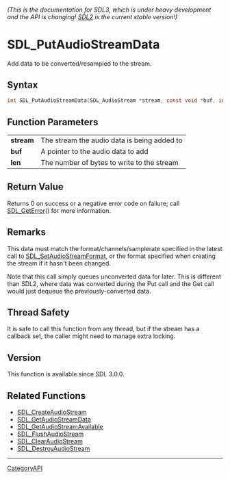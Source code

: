 ###### (This is the documentation for SDL3, which is under heavy development and the API is changing! [SDL2](https://wiki.libsdl.org/SDL2/) is the current stable version!)
# SDL_PutAudioStreamData

Add data to be converted/resampled to the stream.

## Syntax

```c
int SDL_PutAudioStreamData(SDL_AudioStream *stream, const void *buf, int len);

```

## Function Parameters

|                |                                             |
| -------------- | ------------------------------------------- |
| **stream**     | The stream the audio data is being added to |
| **buf**        | A pointer to the audio data to add          |
| **len**        | The number of bytes to write to the stream  |

## Return Value

Returns 0 on success or a negative error code on failure; call
[SDL_GetError](SDL_GetError.md)() for more information.

## Remarks

This data must match the format/channels/samplerate specified in the latest
call to [SDL_SetAudioStreamFormat](SDL_SetAudioStreamFormat.md), or the format
specified when creating the stream if it hasn't been changed.

Note that this call simply queues unconverted data for later. This is
different than SDL2, where data was converted during the Put call and the
Get call would just dequeue the previously-converted data.

## Thread Safety

It is safe to call this function from any thread, but if the stream has a
callback set, the caller might need to manage extra locking.

## Version

This function is available since SDL 3.0.0.

## Related Functions

* [SDL_CreateAudioStream](SDL_CreateAudioStream.md)
* [SDL_GetAudioStreamData](SDL_GetAudioStreamData.md)
* [SDL_GetAudioStreamAvailable](SDL_GetAudioStreamAvailable.md)
* [SDL_FlushAudioStream](SDL_FlushAudioStream.md)
* [SDL_ClearAudioStream](SDL_ClearAudioStream.md)
* [SDL_DestroyAudioStream](SDL_DestroyAudioStream.md)

----
[CategoryAPI](CategoryAPI.md)
